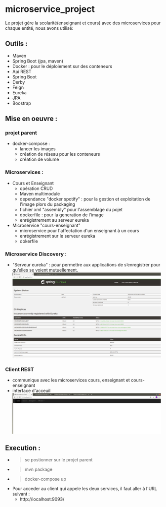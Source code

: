 # microservice_project
Le projet  gére la scolarité(enseignant et cours) avec des microservices pour chaque entité, nous avons utilisé: 
## Outils : 
  - Maven 
  - Spring Boot (jpa, maven)
  - Docker : pour le déploiement sur des conteneurs
  - Api REST
  - Spring Boot
  - Derby
  - Feign
  - Eureka
  - JPA
  - Boostrap
  
## Mise en oeuvre : 
### projet parent
- docker-compose : 
  - lancer les images
  - création de réseau pour les conteneurs
  - création  de volume 
  
### Microservices : 
- Cours et Enseignant
  - opération CRUD
  - Maven multimodule
  - dependance "docker spotify" :  pour la gestion et exploitation de l'image plors du packaging 
  - fichier xml "assembly" pour l'assemblage du pojet
  - dockerfile : pour la generation de l'image 
  - enrégistrement au serveur eureka
- Microservice "cours-enseignant"
  - microservice pour l'affectation d'un enseignant à un cours
  - enrégistrement sur le serveur eureka
  - dokerfile
  
### Microservice Discovery : 
- "Serveur eureka" : pour permettre aux applications de s’enregistrer pour qu’elles se voient mutuellement. 
![image2](https://github.com/ousmanesn8/Myimages/blob/master/Capture%20du%202020-03-11%2000-18-58.png)
### Client REST
- communique avec les microservices cours, enseignant et cours-enseignant
- interface d'acceuil
![image2](https://github.com/ousmanesn8/Myimages/blob/master/Capture%20du%202020-03-11%2000-34-33.png)
## Execution :
   - > se postionner sur le projet parent 
   - > mvn package
   - > docker-compose up
- Pour acceder au client qui appele les deux services, il faut aller à l'URL suivant :
  - http://localhost:9093/ 

